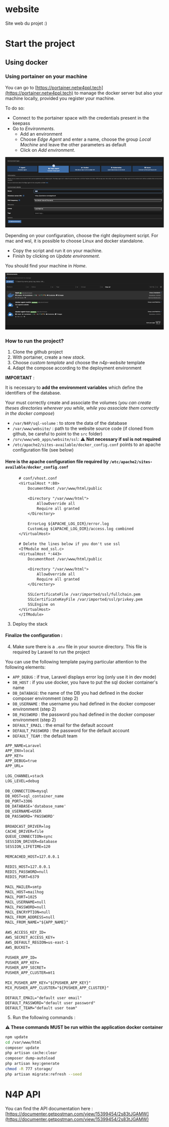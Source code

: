 # website

Site web du projet :)


# Start the project

## Using docker

### Using portainer on your machine

You can go to [https://portainer.netw4ppl.tech](https://portainer.netw4ppl.tech) to manage the docker server but also
your machine locally, provided you register your machine.

To do so:

- Connect to the portainer space with the credentials present in the keepass
- Go to *Environments*.
  - Add an environment
  - Choose *Edge Agent* and enter a name, choose the group *Local Machine* and leave the other parameters as default
  - Click on *Add environment*.

![add_edge](img/portainer_add_edge.png)

Depending on your configuration, choose the right deployment script. For mac and wsl, it is possible to choose Linux and
docker standalone.

- Copy the script and run it on your machine.
- Finish by clicking on *Update environment*.

You should find your machine in *Home*.

![Portainer home](img/portainer_home.png)

### How to run the project?

1. Clone the github project
2. With portainer, create a new *stack*.
  1. Choose *custom template* and choose the *n4p-website* template
  2. Adapt the compose according to the deployment environment

**IMPORTANT** :

It is necessary to **add the environment variables** which define the identifiers of the database.

Your must correctly create and associate the volumes (*you can create theses directories wherever you while, while you
associate them correctly in the docker compose*)

- `/var/N4P/sql-volume` : to store the data of the database
- `/var/www/website/` : path to the website source code (if cloned from github, be careful to point to the `src` folder)
- `/srv/www/web_apps/website/ssl`: :warning: **Not necessary if ssl is not required**
- `/etc/apache2/sites-available/docker_config.conf` points to an apache configuration file (see below)

#### Here is the apache configuration file required by `/etc/apache2/sites-available/docker_config.conf`

```apacheconf
      # conf/vhost.conf
      <VirtualHost *:80>
          DocumentRoot /var/www/html/public

          <Directory "/var/www/html">
              AllowOverride all
              Require all granted
          </Directory>

          ErrorLog ${APACHE_LOG_DIR}/error.log
          CustomLog ${APACHE_LOG_DIR}/access.log combined
      </VirtualHost>

      # Delete the lines below if you don't use ssl 
      <IfModule mod_ssl.c>
      <VirtualHost *:443>
          DocumentRoot /var/www/html/public

          <Directory "/var/www/html">
              AllowOverride all
              Require all granted
          </Directory>

          SSLCertificateFile /var/imported/ssl/fullchain.pem
          SSLCertificateKeyFile /var/imported/ssl/privkey.pem
          SSLEngine on
      </VirtualHost>
      </IfModule>
``` 

3. Deploy the stack

#### Finalize the configuration :

4. Make sure there is a `.env` file in your source directory. This file is required by Laravel to run the project

You can use the following template paying particular attention to the following elements:

- `APP_DEBUG` : if true, Laravel displays error log (only use it in dev mode)
- `DB_HOST` : if you use docker, you have to put the sql docker container's name
- `DB_DATABASE`: the name of the DB you had defined in the docker composer environment (step 2)
- `DB_USERNAME` : the username you had defined in the docker composer environment (step 2)
- `DB_PASSWORD` : the password you had defined in the docker composer environment (step 2)
- `DEFAULT_EMAIL` : the email for the default account
- `DEFAULT_PASSWORD` : the password for the default account
- `DEFAULT_TEAM` :  the default team

```.env
APP_NAME=Laravel
APP_ENV=local
APP_KEY=
APP_DEBUG=true
APP_URL=

LOG_CHANNEL=stack
LOG_LEVEL=debug

DB_CONNECTION=mysql
DB_HOST=sql_container_name
DB_PORT=3306
DB_DATABASE='database_name'
DB_USERNAME=USER
DB_PASSWORD='PASSWORD'

BROADCAST_DRIVER=log
CACHE_DRIVER=file
QUEUE_CONNECTION=sync
SESSION_DRIVER=database
SESSION_LIFETIME=120

MEMCACHED_HOST=127.0.0.1

REDIS_HOST=127.0.0.1
REDIS_PASSWORD=null
REDIS_PORT=6379

MAIL_MAILER=smtp
MAIL_HOST=mailhog
MAIL_PORT=1025
MAIL_USERNAME=null
MAIL_PASSWORD=null
MAIL_ENCRYPTION=null
MAIL_FROM_ADDRESS=null
MAIL_FROM_NAME="${APP_NAME}"

AWS_ACCESS_KEY_ID=
AWS_SECRET_ACCESS_KEY=
AWS_DEFAULT_REGION=us-east-1
AWS_BUCKET=

PUSHER_APP_ID=
PUSHER_APP_KEY=
PUSHER_APP_SECRET=
PUSHER_APP_CLUSTER=mt1

MIX_PUSHER_APP_KEY="${PUSHER_APP_KEY}"
MIX_PUSHER_APP_CLUSTER="${PUSHER_APP_CLUSTER}"

DEFAULT_EMAIL="default user email"
DEFAULT_PASSWORD="default user password"
DEFAULT_TEAM="default user team"
```

5. Run the following commands :

**:warning: These commands MUST be run within the application docker container**

```bash
npm update
cd /var/www/html
composer update
php artisan cache:clear
composer dump-autoload
php artisan key:generate
chmod -R 777 storage/
php artisan migrate:refresh --seed
```

# N4P API

You can find the API documentation
here : [https://documenter.getpostman.com/view/15399454/2s83tJGAMW](https://documenter.getpostman.com/view/15399454/2s83tJGAMW)
